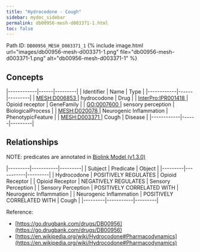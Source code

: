 ```yaml
---
title: "Hydrocodone - Cough"
sidebar: mydoc_sidebar
permalink: db00956-mesh-d003371-1.html
toc: false 
---
```



Path ID: `DB00956_MESH_D003371_1`
{% include image.html url="images/db00956-mesh-d003371-1.png" file="db00956-mesh-d003371-1.png" alt="db00956-mesh-d003371-1" %}

## Concepts

|------------|------|---------|
| Identifier | Name | Type    |
|------------|------|---------|
| <a href="https://identifiers.org/MESH:D006853">MESH:D006853 </a> | hydrocodone | Drug |
| <a href="https://identifiers.org/InterPro:IPR001418">InterPro:IPR001418 </a> | Opioid receptor | GeneFamily |
| <a href="https://identifiers.org/GO:0007600">GO:0007600 </a> | sensory perception | BiologicalProcess |
| <a href="https://identifiers.org/MESH:D020078">MESH:D020078 </a> | Neurogenic Inflammation | PhenotypicFeature |
| <a href="https://identifiers.org/MESH:D003371">MESH:D003371 </a> | Cough | Disease |
|------------|------|---------|

## Relationships


NOTE: predicates are annotated in <a href="https://github.com/biolink/biolink-model/releases/tag/v1.3.0">Biolink Model (v1.3.0)</a>

|---------|-----------|---------|
| Subject | Predicate | Object  |
|---------|-----------|---------|
| Hydrocodone | POSITIVELY REGULATES | Opioid Receptor |
| Opioid Receptor | NEGATIVELY REGULATES | Sensory Perception |
| Sensory Perception | POSITIVELY CORRELATED WITH | Neurogenic Inflammation |
| Neurogenic Inflammation | POSITIVELY CORRELATED WITH | Cough |
|---------|-----------|---------|

Reference: 
  - [https://go.drugbank.com/drugs/DB00956](https://go.drugbank.com/drugs/DB00956)
  - [https://en.wikipedia.org/wiki/Hydrocodone#Pharmacodynamics](https://en.wikipedia.org/wiki/Hydrocodone#Pharmacodynamics)
